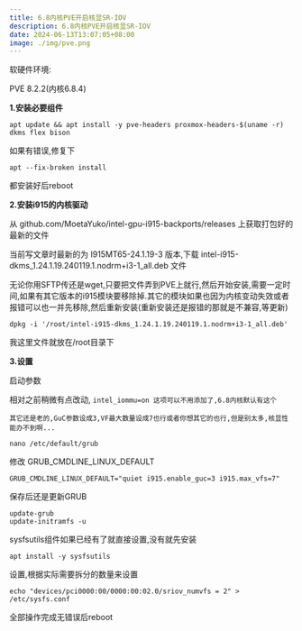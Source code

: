 ```yaml
---
title: 6.8内核PVE开启核显SR-IOV
description: 6.8内核PVE开启核显SR-IOV
date: 2024-06-13T13:07:05+08:00
image: ./img/pve.png
---
```

软硬件环境:

PVE 8.2.2(内核6.8.4)


**1.安装必要组件**

```shell
apt update && apt install -y pve-headers proxmox-headers-$(uname -r) dkms flex bison
```

如果有错误,修复下

```shell
apt --fix-broken install
```

都安装好后reboot

  

**2.安装i915的内核驱动**

从 github.com/MoetaYuko/intel-gpu-i915-backports/releases 上获取打包好的最新的文件

当前写文章时最新的为 I915MT65-24.1.19-3 版本,下载 intel-i915-dkms_1.24.1.19.240119.1.nodrm+i3-1_all.deb 文件

无论你用SFTP传还是wget,只要把文件弄到PVE上就行,然后开始安装,需要一定时间,如果有其它版本的i915模块要移除掉.其它的模块如果也因为内核变动失效或者报错可以也一并先移除,然后重新安装(重新安装还是报错的那就是不兼容,等更新)

```shell
dpkg -i '/root/intel-i915-dkms_1.24.1.19.240119.1.nodrm+i3-1_all.deb'
```

我这里文件就放在/root目录下

  

**3.设置**

启动参数

相对之前稍微有点改动, `intel_iommu=on 这项可以不用添加了,6.8内核默认有这个`

`其它还是老的,GuC参数设成3,VF最大数量设成7也行或者你想其它的也行,但是别太多,核显性能办不到啊...`

```shell
nano /etc/default/grub
```

修改 GRUB_CMDLINE_LINUX_DEFAULT

```shell
GRUB_CMDLINE_LINUX_DEFAULT="quiet i915.enable_guc=3 i915.max_vfs=7"
```

保存后还是更新GRUB

```shell
update-grub
update-initramfs -u
```

sysfsutils组件如果已经有了就直接设置,没有就先安装

```shell
apt install -y sysfsutils
```

设置,根据实际需要拆分的数量来设置

```shell
echo "devices/pci0000:00/0000:00:02.0/sriov_numvfs = 2" > /etc/sysfs.conf
```

  

全部操作完成无错误后reboot
